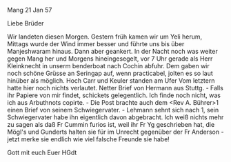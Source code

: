  Mang 21 Jan 57

Liebe Brüder

Wir landeten diesen Morgen. Gestern früh kamen wir um Yeli herum, Mittags wurde der Wind immer besser und führte uns bis über Manjeshwaram hinaus. Dann aber geankert. In der Nacht noch was weiter gegen Mang her und Morgens hineingesegelt, vor 7 Uhr gerade als Herr Kleinknecht in unserm benderboat nach Cochin abfuhr. Dem gaben wir noch schöne Grüsse an Seringap auf, wenn practicabel, jolten es so laut hinüber als möglich. Hoch Carr und Keuler standen am Ufer Vom letztern hatte hier noch nichts verlautet. Netter Brief von Hermann aus Stuttg. - Falls ihr Papiere von mir findet, schickets gelegentlich. Ich finde noch nicht, was ich aus Arbuthnots copirte. - Die Post brachte auch dem <Rev A. Bührer>1 einen Brief von seinem Schwiegervater. - Lehmann sehnt sich nach <Cannanore>1, sein Schwiegervater habe ihn eigentlich davon abgebracht. Ich weiß nichts mehr zu sagen als daß Fr Cummin furios ist, weil ihr Fr Yg geschrieben hat, die Mögl's und Gunderts halten sie für im Unrecht gegenüber der Fr Anderson - jetzt merke sie endlich wie viel falsche Freunde sie habe!

 Gott mit euch
 Euer HGdt

